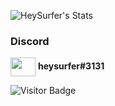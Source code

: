 ![HeySurfer's Stats](https://github-readme-stats.vercel.app/api?username=HeySurfer&count_private=true&hide=prs,contribs&show_icons=true&theme=tokyonight)
<h3 align="left">Discord</h3>

<p align="left">
  
<img align="center" src="https://cdn.jsdelivr.net/npm/simple-icons@3.0.1/icons/discord.svg" alt="" height="30" width="40" />
 <b>heysurfer#3131</b>
</p> 

![Visitor Badge](https://visitor-badge.laobi.icu/badge?page_id=heysurfer.heysurfer)
